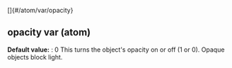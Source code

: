 []{#/atom/var/opacity}
  ## opacity var (atom)
  **Default value:**
  :   0
  This turns the object\'s opacity on or off (1 or 0). Opaque objects
  block light.